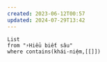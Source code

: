 ```yaml
---
created: 2023-06-12T00:57
updated: 2024-07-29T13:42
---
```

```dataview
List 
from "⚡Hiểu biết sâu" 
where contains(khái-niệm,[[]]) 
```
